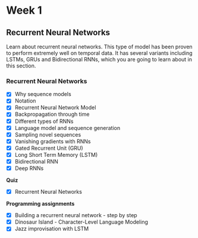 # Week 1

## Recurrent Neural Networks

Learn about recurrent neural networks. This type of model has been proven to perform extremely well on temporal data. It has several variants including LSTMs, GRUs and Bidirectional RNNs, which you are going to learn about in this section.

### Recurrent Neural Networks
- [x] Why sequence models
- [x] Notation
- [x] Recurrent Neural Network Model
- [x] Backpropagation through time
- [x] Different types of RNNs
- [x] Language model and sequence generation
- [x] Sampling novel sequences
- [x] Vanishing gradients with RNNs
- [x] Gated Recurrent Unit (GRU)
- [x] Long Short Term Memory (LSTM)
- [x] Bidirectional RNN
- [x] Deep RNNs

**Quiz**
- [x] Recurrent Neural Networks

**Programming assignments**
- [x] Building a recurrent neural network - step by step
- [x] Dinosaur Island - Character-Level Language Modeling
- [x] Jazz improvisation with LSTM
